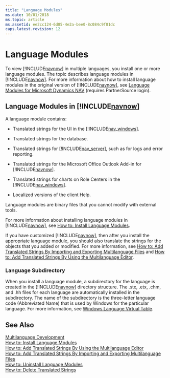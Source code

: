 ```yaml
---
title: "Language Modules"
ms.date: 10/01/2018
ms.topic: article
ms.assetid: ee2cc124-6d85-4e2a-bee0-8c084c9f81dc
caps.latest.revision: 12
---
```

# Language Modules
To view [!INCLUDE[navnow](includes/navnow_md.md)] in multiple languages, you install one or more language modules. The topic describes language modules in [!INCLUDE[navnow](includes/navnow_md.md)]. For more information about how to install language modules in the original version of [!INCLUDE[navnow](includes/navnow_md.md)], see [Language Modules for Microsoft Dynamics NAV](https://go.microsoft.com/fwlink/?LinkId=157364) \(requires PartnerSource login\).  
  
## Language Modules in [!INCLUDE[navnow](includes/navnow_md.md)]  
 A language module contains:  
  
-   Translated strings for the UI in the [!INCLUDE[nav_windows](includes/nav_windows_md.md)].  
  
-   Translated strings for the database.  
  
-   Translated strings for [!INCLUDE[nav_server](includes/nav_server_md.md)], such as for logs and error reporting.  
  
-   Translated strings for the Microsoft Office Outlook Add-in for [!INCLUDE[navnow](includes/navnow_md.md)].  
  
-   Translated strings for charts on Role Centers in the [!INCLUDE[nav_windows](includes/nav_windows_md.md)].  
  
-   Localized versions of the client Help.  
  
 Language modules are binary files that you cannot modify with external tools.  
  
 For more information about installing language modules in [!INCLUDE[navnow](includes/navnow_md.md)], see [How to: Install Language Modules](How-to--Install-Language-Modules.md).  
  
 If you have customized [!INCLUDE[navnow](includes/navnow_md.md)], then after you install the appropriate language module, you should also translate the strings for the objects that you added or modified. For more information, see [How to: Add Translated Strings By Importing and Exporting Multilanguage Files](How-to--Add-Translated-Strings-By-Importing-and-Exporting-Multilanguage-Files.md) and [How to: Add Translated Strings By Using the Multilanguage Editor](How-to--Add-Translated-Strings-By-Using-the-Multilanguage-Editor.md).  
  
### Language Subdirectory  
 When you install a language module, a subdirectory for the language is created in the [!INCLUDE[navnow](includes/navnow_md.md)] directory structure. The .stx, .etx, .chm, and .hh files for each language are automatically installed in the subdirectory. The name of the subdirectory is the three-letter language code \(Abbreviated Name\) that is used by Windows for the particular language. For more information, see [Windows Language Virtual Table](Windows-Language-Virtual-Table.md).  
  
## See Also  
 [Multilanguage Development](Multilanguage-Development.md)   
 [How to: Install Language Modules](How-to--Install-Language-Modules.md)   
 [How to: Add Translated Strings By Using the Multilanguage Editor](How-to--Add-Translated-Strings-By-Using-the-Multilanguage-Editor.md)   
 [How to: Add Translated Strings By Importing and Exporting Multilanguage Files](How-to--Add-Translated-Strings-By-Importing-and-Exporting-Multilanguage-Files.md)   
 [How to: Uninstall Language Modules](How-to--Uninstall-Language-Modules.md)   
 [How to: Delete Translated Strings](How-to--Delete-Translated-Strings.md)

